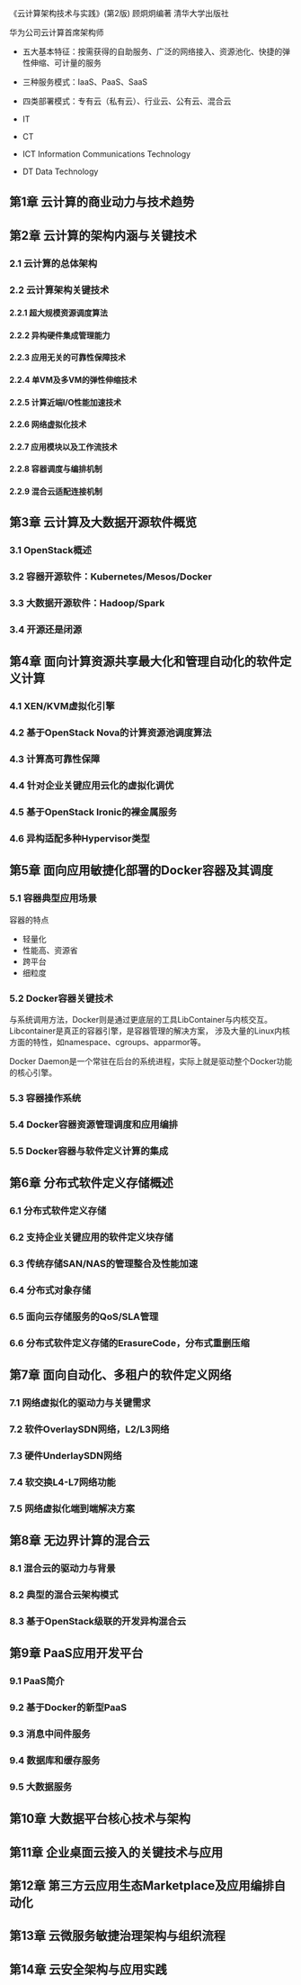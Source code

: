 《云计算架构技术与实践》(第2版)  顾炯炯编著 清华大学出版社

华为公司云计算首席架构师

* 五大基本特征：按需获得的自助服务、广泛的网络接入、资源池化、快捷的弹性伸缩、可计量的服务
* 三种服务模式：IaaS、PaaS、SaaS  
* 四类部署模式：专有云（私有云）、行业云、公有云、混合云

* IT
* CT
* ICT Information Communications Technology
* DT Data Technology

## 第1章 云计算的商业动力与技术趋势

## 第2章 云计算的架构内涵与关键技术
### 2.1 云计算的总体架构
### 2.2 云计算架构关键技术
#### 2.2.1 超大规模资源调度算法
#### 2.2.2 异构硬件集成管理能力
#### 2.2.3 应用无关的可靠性保障技术
#### 2.2.4 单VM及多VM的弹性伸缩技术
#### 2.2.5 计算近端I/O性能加速技术
#### 2.2.6 网络虚拟化技术
#### 2.2.7 应用模块以及工作流技术
#### 2.2.8 容器调度与编排机制
#### 2.2.9 混合云适配连接机制

## 第3章 云计算及大数据开源软件概览
### 3.1 OpenStack概述
### 3.2 容器开源软件：Kubernetes/Mesos/Docker
### 3.3 大数据开源软件：Hadoop/Spark
### 3.4 开源还是闭源

## 第4章 面向计算资源共享最大化和管理自动化的软件定义计算
### 4.1 XEN/KVM虚拟化引擎
### 4.2 基于OpenStack Nova的计算资源池调度算法
### 4.3 计算高可靠性保障
### 4.4 针对企业关键应用云化的虚拟化调优
### 4.5 基于OpenStack Ironic的裸金属服务
### 4.6 异构适配多种Hypervisor类型

## 第5章 面向应用敏捷化部署的Docker容器及其调度
### 5.1 容器典型应用场景
容器的特点
* 轻量化
* 性能高、资源省
* 跨平台
* 细粒度

### 5.2 Docker容器关键技术
与系统调用方法，Docker则是通过更底层的工具LibContainer与内核交互。Libcontainer是真正的容器引擎，是容器管理的解决方案，
涉及大量的Linux内核方面的特性，如namespace、cgroups、apparmor等。

Docker Daemon是一个常驻在后台的系统进程，实际上就是驱动整个Docker功能的核心引擎。

### 5.3 容器操作系统
### 5.4 Docker容器资源管理调度和应用编排
### 5.5 Docker容器与软件定义计算的集成

## 第6章 分布式软件定义存储概述
### 6.1 分布式软件定义存储
### 6.2 支持企业关键应用的软件定义块存储
### 6.3 传统存储SAN/NAS的管理整合及性能加速
### 6.4 分布式对象存储
### 6.5 面向云存储服务的QoS/SLA管理
### 6.6 分布式软件定义存储的ErasureCode，分布式重删压缩

## 第7章 面向自动化、多租户的软件定义网络
### 7.1 网络虚拟化的驱动力与关键需求
### 7.2 软件OverlaySDN网络，L2/L3网络
### 7.3 硬件UnderlaySDN网络
### 7.4 软交换L4-L7网络功能
### 7.5 网络虚拟化端到端解决方案

## 第8章 无边界计算的混合云
### 8.1 混合云的驱动力与背景
### 8.2 典型的混合云架构模式
### 8.3 基于OpenStack级联的开发异构混合云

## 第9章 PaaS应用开发平台
### 9.1 PaaS简介
### 9.2 基于Docker的新型PaaS
### 9.3 消息中间件服务
### 9.4 数据库和缓存服务
### 9.5 大数据服务

## 第10章 大数据平台核心技术与架构

## 第11章 企业桌面云接入的关键技术与应用

## 第12章 第三方云应用生态Marketplace及应用编排自动化

## 第13章 云微服务敏捷治理架构与组织流程

## 第14章 云安全架构与应用实践
